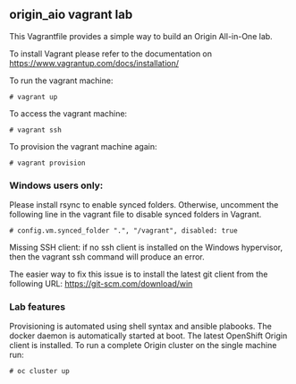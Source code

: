 ## origin_aio vagrant lab

This Vagrantfile provides a simple way to build an Origin All-in-One  lab.

To install Vagrant please refer to the documentation on https://www.vagrantup.com/docs/installation/

To run the vagrant machine:

```shell
# vagrant up
```

To access the vagrant machine:

```shell
# vagrant ssh
```

To provision the vagrant machine again:

```shell
# vagrant provision
```

### Windows users only:
Please install rsync to enable synced folders. Otherwise, uncomment the following line in the vagrant file to disable synced folders in Vagrant.

```shell
# config.vm.synced_folder ".", "/vagrant", disabled: true
```

Missing SSH client: if no ssh client is installed on the Windows hypervisor, then the vagrant ssh command will produce an error. 

The easier way to fix this issue is to install the latest git client from the following URL: https://git-scm.com/download/win

### Lab features
Provisioning is automated using shell syntax and ansible plabooks.
The docker daemon is automatically started at boot.
The latest OpenShift Origin client is installed. To run a complete Origin cluster on the single machine run:

```shell
# oc cluster up
```
